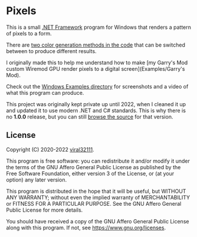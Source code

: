 # Pixels

This is a small [.NET Framework](https://docs.microsoft.com/en-us/dotnet/framework/get-started/overview) program for Windows that renders a pattern of pixels to a form.

There are [two color generation methods in the code](Source/Forms/Canvas.cs#L61-L77) that can be switched between to produce different results.

I originally made this to help me understand how to make [my Garry's Mod custom Wiremod GPU render pixels to a digital screen](Examples/Garry's Mod).

Check out the [Windows Examples directory](Examples/Windows) for screenshots and a video of what this program can produce.

This project was originally kept private up until 2022, when I cleaned it up and updated it to use modern .NET and C# standards. This is why there is no **1.0.0** release, but you can still [browse the source](https://github.com/viral32111/Pixels/tree/aa5b1b37ddd98082c63a838b0f3c5afa9a9d0384) for that version.

## License

Copyright (C) 2020-2022 [viral32111](https://viral32111.com).

This program is free software: you can redistribute it and/or modify
it under the terms of the GNU Affero General Public License as
published by the Free Software Foundation, either version 3 of the
License, or (at your option) any later version.

This program is distributed in the hope that it will be useful,
but WITHOUT ANY WARRANTY; without even the implied warranty of
MERCHANTABILITY or FITNESS FOR A PARTICULAR PURPOSE. See the
GNU Affero General Public License for more details.

You should have received a copy of the GNU Affero General Public License
along with this program. If not, see https://www.gnu.org/licenses.
